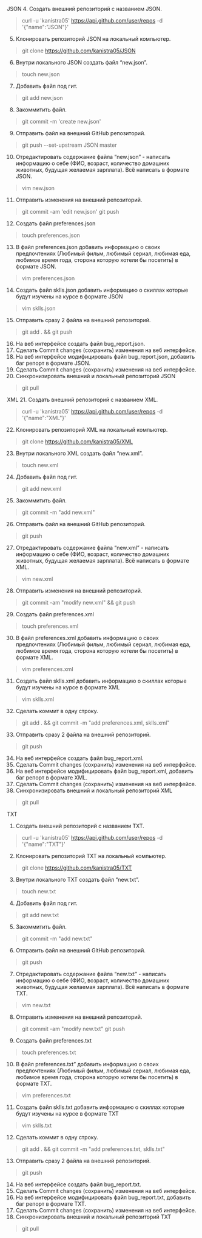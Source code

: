 JSON
 4. Создать внешний репозиторий c названием JSON.
> curl -u 'kanistra05' https://api.github.com/user/repos -d '{"name":"JSON"}'
 5. Клонировать репозиторий JSON на локальный компьютер.
> git clone https://github.com/kanistra05/JSON
 6. Внутри локального JSON создать файл “new.json”.
> touch new.json
 7. Добавить файл под гит.
> git add new.json
 8. Закоммитить файл.
> git commit -m 'create new.json'
 9. Отправить файл на внешний GitHub репозиторий.
> git push --set-upstream JSON master
 10. Отредактировать содержание файла “new.json” - написать информацию о себе (ФИО, возраст, количество домашних животных, будущая желаемая зарплата). Всё написать в формате JSON.
> vim new.json
 11. Отправить изменения на внешний репозиторий.
> git commit -am 'edit new.json'
> git push
 12. Создать файл preferences.json
> touch preferences.json
 13. В файл preferences.json добавить информацию о своих предпочтениях (Любимый фильм, любимый сериал, любимая еда, любимое время года, сторона которую хотели бы посетить) в формате JSON.
> vim preferences.json
 14. Создать файл sklls.json добавить информацию о скиллах которые будут изучены на курсе в формате JSON
> vim sklls.json
 15. Отправить сразу 2 файла на внешний репозиторий.
> git add . && git push
 16. На веб интерфейсе создать файл bug_report.json.
 17. Сделать Commit changes (сохранить) изменения на веб интерфейсе.
 18. На веб интерфейсе модифицировать файл bug_report.json, добавить баг репорт в формате JSON.
 19. Сделать Commit changes (сохранить) изменения на веб интерфейсе.
 20. Синхронизировать внешний и локальный репозиторий JSON
> git pull

XML
 21. Создать внешний репозиторий c названием XML.
> curl -u 'kanistra05' https://api.github.com/user/repos -d '{"name":"XML"}'
 22. Клонировать репозиторий XML на локальный компьютер.
> git clone https://github.com/kanistra05/XML
 23. Внутри локального XML создать файл “new.xml”.
> touch new.xml
 24. Добавить файл под гит.
> git add new.xml
 25. Закоммитить файл.
> git commit -m "add new.xml"
 26. Отправить файл на внешний GitHub репозиторий.
> git push
 27. Отредактировать содержание файла “new.xml” - написать информацию о себе (ФИО, возраст, количество домашних животных, будущая желаемая зарплата). Всё написать в формате XML.
> vim new.xml
 28. Отправить изменения на внешний репозиторий.
> git commit -am "modify new.xml" && git push
 29. Создать файл preferences.xml
> touch preferences.xml
 30. В файл preferences.xml добавить информацию о своих предпочтениях (Любимый фильм, любимый сериал, любимая еда, любимое время года, сторона которую хотели бы посетить) в формате XML.
> vim preferences.xml
 31. Создать файл sklls.xml добавить информацию о скиллах которые будут изучены на курсе в формате XML
> vim sklls.xml
 32. Сделать коммит в одну строку.
> git add . && git commit -m "add preferences.xml, sklls.xml"
 33. Отправить сразу 2 файла на внешний репозиторий.
> git push
 34. На веб интерфейсе создать файл bug_report.xml.
 35. Сделать Commit changes (сохранить) изменения на веб интерфейсе.
 36. На веб интерфейсе модифицировать файл bug_report.xml, добавить баг репорт в формате XML.
 37. Сделать Commit changes (сохранить) изменения на веб интерфейсе.
 38. Синхронизировать внешний и локальный репозиторий XML
> git pull

TXT
 1. Создать внешний репозиторий c названием TXT.
> curl -u 'kanistra05' https://api.github.com/user/repos -d '{"name":"TXT"}'
 2. Клонировать репозиторий TXT на локальный компьютер.
> git clone https://github.com/kanistra05/TXT
 3. Внутри локального TXT создать файл “new.txt”.
> touch new.txt
 4. Добавить файл под гит.
> git add new.txt
 5. Закоммитить файл.
> git commit -m "add new.txt"
 6. Отправить файл на внешний GitHub репозиторий.
> git push
 7. Отредактировать содержание файла “new.txt” - написать информацию о себе (ФИО, возраст, количество домашних животных, будущая желаемая зарплата). Всё написать в формате TXT.
> vim new.txt
 8. Отправить изменения на внешний репозиторий.
> git commit -am "modify new.txt"
> git push
 9. Создать файл preferences.txt
> touch preferences.txt
 10. В файл preferences.txt” добавить информацию о своих предпочтениях (Любимый фильм, любимый сериал, любимая еда, любимое время года, сторона которую хотели бы посетить) в формате TXT.
> vim preferences.txt
 11. Создать файл sklls.txt добавить информацию о скиллах которые будут изучены на курсе в формате TXT
> vim sklls.txt
 12. Сделать коммит в одну строку.
> git add . && git commit -m "add preferences.txt, sklls.txt"
 13. Отправить сразу 2 файла на внешний репозиторий.
> git push
 14. На веб интерфейсе создать файл bug_report.txt.
 15. Сделать Commit changes (сохранить) изменения на веб интерфейсе.
 16. На веб интерфейсе модифицировать файл bug_report.txt, добавить баг репорт в формате TXT.
 17. Сделать Commit changes (сохранить) изменения на веб интерфейсе.
 18. Синхронизировать внешний и локальный репозиторий TXT
> git pull
